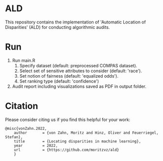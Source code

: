 # ALD
This repository contains the implementation of 'Automatic Location of Disparities' (ALD) for conducting algorithmic audits.

# Run
1. Run main.R
   1. Specify dataset (default: preprocessed COMPAS dataset).
   2. Select set of sensitive attributes to consider (default: 'race').
   3. Set notion of fairness (default: 'equalized odds').
   4. Set ranking type (default: 'confidence')
3. Audit report including visualizations saved as PDF in output folder.

# Citation
Please consider citing us if you find this helpful for your work:
```
@misc{vonZahn.2022,  
    author       = {von Zahn, Moritz and Hinz, Oliver and Feuerriegel, Stefan},  
    title        = {Locating disparities in machine learning},
    year         = 2022,  
    url          = {https://github.com/moritzvz/ald}  
    }
 ```
